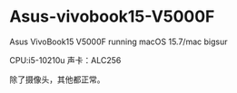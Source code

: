 # Asus-vivobook15-V5000F
Asus VivoBook15 V5000F  running macOS 15.7/mac bigsur

CPU:i5-10210u
声卡：ALC256

除了摄像头，其他都正常。
